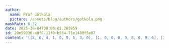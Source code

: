 ```yaml
---
author:
  name: Prof Gotkola
  picture: /assets/blog/authors/gotkola.png
maskRate: 0.32
date: 2025-10-04T08:00:01.265959
id: 20e59330-a0f8-11f0-b564-71e1480f5e87
content: '[[8, 6, 4, 1, 0, 9, 5, 3, 0], [1, 0, 0, 0, 0, 8, 0, 9, 6], [3, 7, 0, 0, 6, 5, 2, 0, 0], [5, 0, 0, 7, 8, 1, 6, 2, 0], [0, 0, 1, 0, 4, 6, 9, 7, 3], [6, 4, 7, 9, 3, 2, 1, 8, 5], [7, 5, 0, 0, 0, 3, 8, 4, 1], [4, 1, 0, 2, 0, 7, 3, 0, 9], [9, 0, 6, 8, 1, 4, 7, 5, 0]]'
---
```

